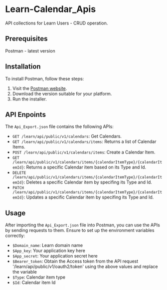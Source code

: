 # Learn-Calendar_Apis

API collections for Learn Users - CRUD operation.

## Prerequisites
Postman - latest version

## Installation
To install Postman, follow these steps:

1. Visit the [Postman website](https://www.postman.com/downloads/).
2. Download the version suitable for your platform.
3. Run the installer.

## API Enpoints

The `Api_Export.json` file contains the following APIs:

- `GET /learn/api/public/v1/calendars`: Get Calendars.
- `GET /learn/api/public/v1/calendars/items`: Returns a list of Calendar Items.
- `POST /learn/api/public/v1/calendars/items`: Create a Calendar Item.
- `GET /learn/api/public/v1/calendars/items/{calendarItemType}/{calendarItemId}`: Returns a specific Calendar item based on its Type and Id.
- `DELETE /learn/api/public/v1/calendars/items/{calendarItemType}/{calendarItemId}`: Deletes a specific Calendar item by specifing its Type and Id.
- `PATCH /learn/api/public/v1/calendars/items/{calendarItemType}/{calendarItemId}`: Updates a specific Calendar item by specifing its Type and Id.

## Usage

After importing the `Api_Export.json` file into Postman, you can use the APIs by sending requests to them. Ensure to set up the environment variables correctly:

- `$Domain_name`: Learn domain name
- `$App_key`: Your application key here
- `$App_secret`: Your application secret here
- `$Bearer_token`: Obtain the Access token from the API request '/learn/api/public/v1/oauth2/token' using the above values and replace the variable
- `$Type`: Calendar item type
- `$Id`: Calendar item Id
